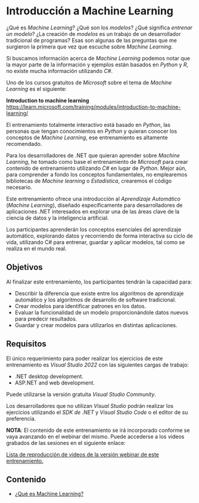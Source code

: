 # Introducción a Machine Learning
¿Qué es *Machine Learning*? ¿Qué son los *modelos*? ¿Qué significa *entrenar un modelo*? ¿La creación de *modelos* es un trabajo de un desarrollador tradicional de programas? Esas son algunas de las preguntas que me surgieron la primera que vez que escuche sobre *Machine Learning*.

Si buscamos información acerca de *Machine Learning* podemos notar que la mayor parte de la información y ejemplos están basados en *Python* y *R*, no existe mucha información utilizando *C#*.

Uno de los cursos gratuitos de *Microsoft* sobre el tema de *Machine Learning* es el siguiente:

**Introduction to machine learning**<br/>
<a href="https://learn.microsoft.com/training/modules/introduction-to-machine-learning/" target="_blank">https://learn.microsoft.com/training/modules/introduction-to-machine-learning/</a>

El entrenamiento totalmente interactivo está basado en *Python*, las personas que tengan conocimientos en *Python* y quieran conocer los conceptos de *Machine Learning*, ese entrenamiento es altamente recomendado.

Para los desarrolladores de .NET que quieran aprender sobre *Machine Learning*, he tomado como base el entrenamiento de *Microsoft* para crear contenido de entrenamiento utilizando *C#* en lugar de *Python*. Mejor aún, para comprender a fondo los conceptos fundamentales, no emplearemos bibliotecas de *Machine learning* o *Estadística*, crearemos el código necesario.

Este entrenamiento ofrece una introducción al *Aprendizaje Automático* (*Machine Learning*), diseñado específicamente para desarrolladores de aplicaciones .NET interesados en explorar una de las áreas clave de la ciencia de datos y la inteligencia artificial.

Los participantes aprenderán los conceptos esenciales del aprendizaje automático, explorando datos y recorriendo de forma interactiva su ciclo de vida, utilizando C# para entrenar, guardar y aplicar modelos, tal como se realiza en el mundo real.

## Objetivos

Al finalizar este entrenamiento, los participantes tendrán la capacidad para:
* Describir la diferencia que existe entre los algoritmos de aprendizaje automático y los algoritmos de desarrollo de software tradicional.
* Crear modelos para identificar patrones en los datos.
* Evaluar la funcionalidad de un modelo proporcionándole datos nuevos para predecir resultados.
* Guardar y crear modelos para utilizarlos en distintas aplicaciones.

## Requisitos

El único requerimiento para poder realizar los ejercicios de este entrenamiento es *Visual Studio 2022* con las siguientes cargas de trabajo:
* .NET desktop development.
* ASP.NET and web development.

Puede utilizarse la versión gratuita *Visual Studio Community*.

Los desarrolladores que no utilizan *Visual Studio* podrán realizar los ejercicios utilizando el *SDK de .NET* y *Visual Studio Code* o el editor de su preferencia.

**NOTA**: El contenido de este entrenamiento se irá incorporado conforme se vaya avanzando en el webinar del mismo. Puede accederse a los videos grabados de las sesiones en el siguiente enlace:

[Lista de reproducción de videos de la versión webinar de este entrenamiento.](https://www.youtube.com/playlist?list=PLsi0_y2gnnl7vq4kRG6Sorw05BZC6LBBj)

## Contenido
* [¿Qué es Machine Learning?](https://msmdotnet.github.io/machinelearningintro/content/1-que-es-machine-learning)

